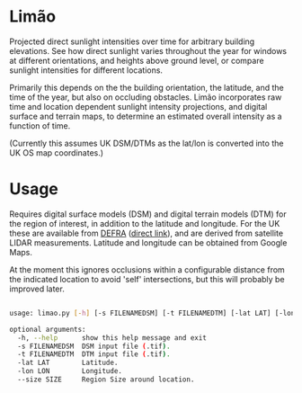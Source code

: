 # Limão
Projected direct sunlight intensities over time for arbitrary building elevations. See how direct sunlight varies throughout the year for windows at different orientations, and heights above ground level, or compare sunlight intensities for different locations.

Primarily this depends on the the building orientation, the latitude, and the time of the year, but also on occluding obstacles. Limão incorporates raw time and location dependent sunlight intensity projections, and digital surface and terrain maps, to determine an estimated overall intensity as a function of time.

(Currently this assumes UK DSM/DTMs as the lat/lon is converted into the UK OS map coordinates.)

# Usage

Requires digital surface models (DSM) and digital terrain models (DTM) for the region of interest, in addition to the latitude and longitude. For the UK these are available from [DEFRA](https://www.data.gov.uk/dataset/f0db0249-f17b-4036-9e65-309148c97ce4/national-lidar-programme) ([direct link](https://environment.data.gov.uk/DefraDataDownload/?Mode=survey)), and are derived from satellite LIDAR measurements. Latitude and longitude can be obtained from Google Maps.

At the moment this ignores occlusions within a configurable distance from the indicated location to avoid 'self' intersections, but this will probably be improved later.

```bash

usage: limao.py [-h] [-s FILENAMEDSM] [-t FILENAMEDTM] [-lat LAT] [-lon LON] [--size SIZE]

optional arguments:
  -h, --help      show this help message and exit
  -s FILENAMEDSM  DSM input file (.tif).
  -t FILENAMEDTM  DTM input file (.tif).
  -lat LAT        Latitude.
  -lon LON        Longitude.
  --size SIZE     Region Size around location.

```
